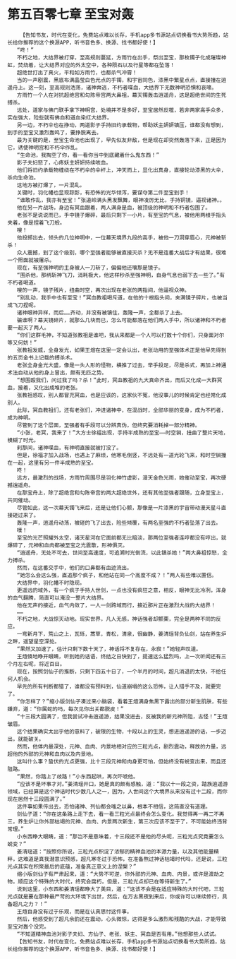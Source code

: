 # 第五百零七章 至宝对轰
        【告知书友，时代在变化，免费站点难以长存，手机app多书源站点切换看书大势所趋，站长给你推荐的这个换源APP，听书音色多、换源、找书都好使！】
       “咚！”
       不朽之地，大结界被打穿，至高规则蔓延，方雨竹在出手，祭出至宝，那枚镯子化成璀璨神虹，焚烧着，让大结界对应的外太空中，各种陨石以及行星等都在坠落！
       超绝世打出了真火，平和如方雨竹，也都杀气冲霄！
       当的一声剧震，黑底布满晶莹白色光点的手镯，和宇宙同色，漆黑中繁星点点，直接撞在逍遥舟上。这一刻，至高规则浩荡，诸神奔逃，不朽者喋血，大结界下无数神明恐惧和哀嚎。
       方雨竹一个人在对抗超绝宫和勾陈帝宫两大鼻祖，幕天镯轰击逍遥舟，这是超绝世间的生死搏杀。
       远处，道家与佛门联手拿下神明宫，处境并不是多好，至宝居然反噬，若非两家高手众多，实在强大，险些就有佛血和道血染红大结界。
       另一边，不朽伞也在挣动，两道影子手持旧约承载物，帮助妖主妍妍镇压，谁都没有想到，到手的至宝又激烈轰鸣了，要挣脱离去。
       最为关键的是，至宝生命池也出现了，早先似友非敌，但是现在却突然轰落下来，正是因为它，诱使神明宫和不朽伞作乱。
       “生命池，我掏空了你，看一看你当中到底藏着什么鬼东西！”
       影子夫妇怒了，心疼妖主妍妍持续咳血。
       他们将旧约承载物缠绕在不朽伞的伞杆上，冲天而上，显化出真身，直接轮动漆黑的大伞，杀向生命池。
       这地方被打爆了，一片混乱。
       关键时，羽化幡也显现踪影，有恐怖的光华倾泻，要谋夺第二件至宝到手！
       “谁敢作乱，我亦有至宝！”张道岭满头黑发飘舞，眼神凌厉无比，手持铜镜，逼视诸神。。
       他在另一片战场，身边有冥血跟着，两人满身是血，被顶级的神明和不朽者包围了。
       老张不是说说而已，手中镜子爆碎，最后只剩下一小片，有至宝的气息，被他用两根手指头夹着，像是捏着飞刀般。
       嗖！
       他投掷出去，领头的几位神明中，一位幕天境界九段的高手，被他一刀洞穿眉心，元神被斩杀！
       众人震撼，到了这个级别，哪个至强者能够被直接灭杀？无不是连番大战后才有结果，很难一个照面就被屠杀。
       现在，有至强神明的主身被人一刀斩了，偏偏他还嚷那是镜子。
       “围杀他，那柄斩神飞刀，消耗极大，他这样秒杀至强神明，自身气息也弱下去一些了。”有不朽者喝道。
       嗖的一声，镜子残片，扭曲时空，再次出现在老张的两指间，他逼视众神。
       “别乱动，我手中也有至宝！”冥血教祖喝斥道，在他的十根指头间，夹满镜子碎片，也被当成飞刀捏呢。
       诸神眼神异样，而后……齐动，并没有被镇住，轰隆一声，全都杀了上去。
       骗谁啊？幕天镜碎片，就那么几块而已，怎么可能都落在他们两人手中，所以诸神和不朽者要一起灭了两人。
       “你们这群毛神，不知道张教祖是谁吧，我从来都是一个人可以打数十个你们，只身面对尔等又何妨！”
       张教祖发威，全身发光，如果王煊在这里一定会认出，老张动用的至强体术正是他早先得到的五页金书上记载的搏杀术。
       老张全身金光大盛，像是一头人形的怪物，横推了过去，举手投足，尽是杀式，再加上神通术法自动从他的身上冒出，颇有无匹之势。
       “想围殴我们，问过我了吗？杀！”此时，冥血教祖的九大真命齐出，而后又化成一大群冥血，接着，又化出成堆的老张。
       张教祖感叹，别人都冒充冥血，也是应该的，这家伙不冤，他没事儿的时候肯定也经常化成别人。
       此际，冥血教祖们，还有老张们，冲进诸神中，在混战时，全部华丽的变身，成为不朽者，成为神明。
       尽管到了这个层面，至强者有手段可以分辨真伪，但终究要消耗掉一部分精神。
       “小张，老冥，我来了！”大方士徐福出现，手持半成熟的至宝——时空锏，扭曲了整片天地，模糊了时光。
       刹那间，诸神喋血，有神明直接就被打没了。
       但是，徐福才加入战场，也遇上了麻烦，他寒毛倒竖，不远处有一道光轮飞来，和时空锏撞在一起，这里有另一件半成熟的至宝。
       咚！
       远方，最激烈的战场，方雨竹周围尽是羽化神竹虚影，漫天金色光雨，她催动至宝，再次硬撼逍遥舟。
       在那宝舟上，除了超绝宫和勾陈帝宫的两大超绝世外，还有其他至强者跟随，立身至宝上，共同催动。
       尽管如此，这一次幕天镯飞来后，还是让他们心颤，那像是一片漆黑的宇宙带动漫天星斗直接砸过来了。
       轰隆一声，逍遥舟动荡，被砸的飞了出去，险些倾覆，有两名至强的不朽者坠落了出去。
       噗！
       至宝的光芒照耀外太空，诸天星河在它面前都无比暗淡，那两位至强者连哼都没有哼出，就爆碎了，元神和血肉都被至宝之光震散，形神俱灭。
       “逍遥舟，无处不可去，世间至高速度，可追溯时光倒流，以此镇杀她！”两大鼻祖惊怒，全力搏杀。
       然而，在这番交手中，他们的口鼻都有血迹流出。
       “她怎么会这么强，直追那个疯子，和他站在同一个高度不成？！”两人有些难以置信。
       大结界中，羽化幡不时隐现。
       更遥远的域外，有一个疯子手持人世剑，一点也没有疯狂之意，相反，眼神无比冷冽，浑身的血气翻腾，简直可以淹没一整片大结界。
       他在无声的接近，血气内敛了，一人一剑跨域而行，接近那片正在激烈大战的大结界！
       ……
       不朽之地，大战惊天动地。现实世界，凡人无感，神话强者却颤栗，完全是两种不同的反应。
       一弯新月下，荒山之上，瓦砾，蒿草，青松，清泉，很幽静，姜清瑶背负仙剑，站在养生炉之畔，遥望星空深处。
       “果然又加速了，估计只剩下数十天了，神话将不复存在，永寂！”她轻声叹道。
       王煊倏地睁开眼睛，听到她的话语，终结之日快到了，提速这么猛烈吗，上一次听闻还有三个月左右呢，将近百日。
       现在，按照剑仙子的推断，只剩下四五十日了，一个半月的时间，超凡消退的太快，不给任何人机会。
       早先的所有判断都错了，谁都没有预料到，仙道崩塌的这么恐怖，让人措手不及，就要完了。
       “你怎样了？”缩小版剑仙子凑过来小脑袋，看着王煊满身焦黑下露出的部分新生肌肤，有些嫌弃，道：“你属蛇的吗，每次见你出关都脱皮！”
       “十三段大圆满了，但我尝试冲击逍遥游，结果没进去，反被我的新元神所阻，古怪！”王煊皱眉。
       这个结果确实太出乎他的意料了，破限的生物，十段以上的生灵，想进逍遥游的话，一步迈出，就能破关。
       然而，他体内最深处，元神、血肉、内景地相对应的三粒光点，剧烈震动，释放的力量，远超他的外部的元神和血肉以及内景地。
       这叫什么事？蛰伏的光点更强，比十三段元神和肉身更可怕，但始终没有蜕变出来，而且还阻路。
       “果然，你踏上了歧路！”小东西起哄，再次吓唬他。
       “应该不是坏事才对。”姜清瑶开口，她是真的颇有感触，道：“我以十一段之资，踏族逍遥游领域，已经算是这个神话时代少数几人之一，因为，人世间这个大境界从来没有过十二段，而你现在居然十三段圆满了。”
       这件事如果传出去，恐怕诸神、列仙都会嗤之以鼻，根本不相信，这简直没有道理。
       剑仙子道：“你在这条路上走下去，看一看三粒光点最终会怎么变化。我觉得再一再二不再三，养生炉让你外部枯竭的元神、血肉、内景两次新生，第三次应该不至于了，不可能始终违背常理。”
       小东西睁大眼睛，道：“那岂不是意味着，十三段还不是他的尽头呢，三粒光点究竟要怎么蜕变？”
       姜清瑶道：“按照你所说，三粒光点积淀了浓郁的精神血池的本源力量，以及其他能量精粹，这难道是真我潜意识预感，超凡寒冬过于恐怖，在准备熬过神话枯竭时代吗，还是说，三粒光点其实在积聚最后的底蕴，准备真正意义上的涅槃？”
       缩小版剑仙子有严肃起来，道：“大势不可逆，你外部的元神、血肉、内景，或许是渡劫之物，顺应这个特殊的大时代，终究会腐朽，但是，三粒光点却已在等待新生了。”
       说到这里，小东西和姜清瑶都睁大了美目，道：“这该不会是在适应特殊的大时代吧，三粒光点就是要在那种最严苛的大环境下出世，然后，在万古黑夜到来后，你或许可以继续修行，具备超凡之力？！”
       王煊自身没有过于乐观，而是在认真思忖这件事。
       然后，他感受到了超凡余韵还在震动，心头微惊，这得是多么激烈和残酷的大战，才能导致至宝对轰个没完。
       “不知道精神血池对影子夫妇、方仙子、老张、妖主、冥血是否有用。”他想那些人试试。
       【告知书友，时代在变化，免费站点难以长存，手机app多书源站点切换看书大势所趋，站长给你推荐的这个换源APP，听书音色多、换源、找书都好使！】